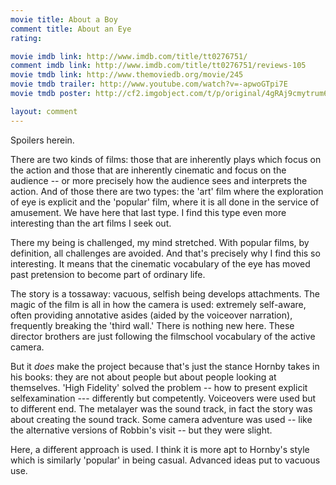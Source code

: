 ```yaml
---
movie title: About a Boy
comment title: About an Eye
rating: 

movie imdb link: http://www.imdb.com/title/tt0276751/
comment imdb link: http://www.imdb.com/title/tt0276751/reviews-105
movie tmdb link: http://www.themoviedb.org/movie/245
movie tmdb trailer: http://www.youtube.com/watch?v=-apwoGTpi7E
movie tmdb poster: http://cf2.imgobject.com/t/p/original/4gRAj9cmytrum6MGN0A20z2ionS.jpg

layout: comment
---
```


Spoilers herein.

There are two kinds of films: those that are inherently plays which focus on the action and those that are inherently cinematic and focus on the audience -- or more precisely how the audience sees and interprets the action. And of those there are two types: the 'art' film where the exploration of eye is explicit and the 'popular' film, where it is all done in the service of amusement. We have here that last type. I find this type even more interesting than the art films I seek out. 

There my being is challenged, my mind stretched. With popular films, by definition, all challenges are avoided. And that's precisely why I find this so interesting. It means that the cinematic vocabulary of the eye has moved past pretension to become part of ordinary life.

The story is a tossaway: vacuous, selfish being develops attachments. The magic of the film is all in how the camera is used: extremely self-aware, often providing annotative asides (aided by the voiceover narration), frequently breaking the 'third wall.' There is nothing new here. These director brothers are just following the filmschool vocabulary of the active camera.

But it _does_ make the project because that's just the stance Hornby takes in his books: they are not about people but about people looking at themselves. 'High Fidelity' solved the problem -- how to present explicit selfexamination --- differently but competently. Voiceovers were used but to different end. The metalayer was the sound track, in fact the story was about creating the sound track. Some camera adventure was used -- like the alternative versions of Robbin's visit -- but they were slight.

Here, a different approach is used. I think it is more apt to Hornby's style which is similarly 'popular' in being casual. Advanced ideas put to vacuous use.